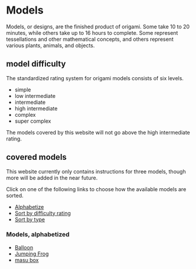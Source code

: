 # Models
Models, or designs, are the finished product of origami. 
Some take 10 to 20 minutes, while others take up to 16 hours to complete.
Some represent tessellations and other mathematical concepts, and others represent various plants, animals, and objects.


## model difficulty
The standardized rating system for origami models consists of six levels.

- simple
- low intermediate
- intermediate
- high intermediate
- complex
- super complex

The models covered by this website will not go above the high intermediate rating.


## covered models
This website currently only contains instructions for three models, though more will be added in the near future.

Click on one of the following links to choose how the available models are sorted.

- <a id="alpLink" href="javascript:{document.getElementById('alp').removeAttribute('style');document.getElementById('dif').style='display:none;';document.getElementById('type').style='display:none;';};toggleLink('alpLink');if(document.getElementById('typeLink').tagName=='P'){toggleLink('typeLink');};if(document.getElementById('difLink').tagName=='P'){toggleLink('difLink');};">Alphabetize</a>
- <a id="difLink" href="javascript:{document.getElementById('alp').style='display:none;';document.getElementById('dif').removeAttribute('style');document.getElementById('type').style='display:none;';};toggleLink('difLink');if(document.getElementById('alpLink').hasAttribute('data-href')){toggleLink('alpLink');};if(document.getElementById('typeLink').hasAttribute('data-href')){toggleLink('typeLink');};">Sort by difficulty rating</a>
- <a id="typeLink" href="javascript:{document.getElementById('alp').style='display:none;';document.getElementById('dif').style='display:none;';document.getElementById('type').removeAttribute('style');toggleLink('typeLink');if(document.getElementById('alpLink').hasAttribute('data-href')){toggleLink('alpLink');};if(document.getElementById('difLink').hasAttribute('data-href')){toggleLink('difLink');};};">Sort by type</a>
<div id="alp"><h3>Models, alphabetized</h3><ul><li><a href="/balloon.html">Balloon</a></li><li><a href="/jumpingfrog.html">Jumping Frog</a></li><li><a href="/masubox.html">masu box</a></li></ul></div>
<div id="dif" style="display:none;"><h3>Models, sorted by difficulty</h3><h4>Simple</h4><ul><li><a href="/jumpingfrog.html">Jumping Frog</a></li><li><a href="/masubox.html">masu box</a></li></ul><h4>low intermediate</h4><ul><li><a href="/balloon.html">Balloon</a></li></ul></div>
<div id="type" style="display:none;"><h3>Models, sorted by type</h3><h4>Animals</h4><ul><li><a href="/jumpingfrog.html">Jumping Frog</a></li></ul><h4>Miscellaneous</h4><ul><li><a href="/balloon.html">Balloon</a></li><li><a href="/masubox.html">masu box</a></li></ul></div>
